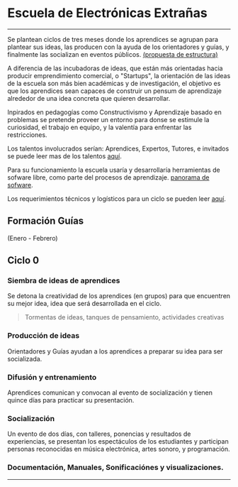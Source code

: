 
# Escuela de Electrónicas Extrañas


----
Se plantean ciclos de tres meses donde los aprendices se agrupan para plantear
sus ideas, las producen con la ayuda de los  orientadores y guías, y finalmente
las socializan en eventos públicos. [(propuesta de estructura)](estructura.md)

A diferencia de las incubadoras de ideas, que están más orientadas hacia producir emprendimiento comercial, o "Startups", la orientación de las ideas de la escuela son más bien académicas y de investigación, el objetivo es que los aprendices sean capaces de construir un pensum de aprendizaje alrededor de una idea concreta que quieren desarrollar.

Inpirados en pedagogías como Constructivismo y Aprendizaje basado en problemas se pretende proveer un entorno para donse se estimule la curiosidad, el trabajo en equipo, y la valentía para enfrentar las restricciones.

Los talentos involucrados serían: Aprendices, Expertos, Tutores, e invitados se puede leer mas de los talentos [aquí](talentos.md).

Para su funcionamiento la escuela usaría y desarrollaría herramientas de sofware libre, como parte del procesos de aprendizaje. [panorama de sofware](software.md).

Los requerimientos técnicos y logísticos para un ciclo se pueden leer [aquí](requerimientos.md).



## Formación Guías
(Enero - Febrero)

## Ciclo 0

### Siembra de ideas de aprendices

Se detona la creatividad de los aprendices (en grupos) para que encuentren
su mejor idea, idea que será desarrollada en el ciclo.
>Tormentas de ideas, tanques de pensamiento, actividades creativas


### Producción de ideas

Orientadores y Guías ayudan a los aprendices a preparar su idea para ser socializada.


### Difusión y entrenamiento

Aprendices comunican y convocan al evento de socialización y tienen quince días para
practicar su presentación.


### Socialización

Un evento de dos días, con talleres, ponencias y resultados de experiencias,
se presentan los espectáculos de los estudiantes y participan personas reconocidas
en música electrónica, artes sonoro, y programación.


### Documentación, Manuales, Sonificaciónes y visualizaciones.



--------------


